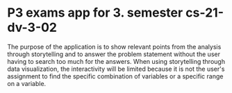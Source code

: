 # P3 exams app for 3. semester cs-21-dv-3-02

The purpose of the application is to show relevant points from the analysis through storytelling and to answer the problem statement without the user having to search too much for the answers. When using storytelling through data visualization, the interactivity will be limited because it is not the user's assignment to find the specific combination of variables or a specific range on a variable.
